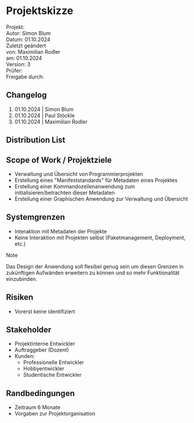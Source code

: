 # Projektskizze

Projekt: \
Autor: Simon Blum \
Datum: 01.10.2024 \
Zuletzt geändert \
  von: Maximilian Rodler \
  am: 01.10.2024 \
Version: 3 \
Prüfer: \
Freigabe durch:

## Changelog

1. 01.10.2024 | Simon Blum
2. 01.10.2024 | Paul Stöckle
3. 01.10.2024 | Maximilian Rodler

## Distribution List

## Scope of Work / Projektziele

- Verwaltung und Übersicht von Programmierprojekten
- Erstellung eines "Manifeststandards" für Metadaten eines Projektes
- Erstellung einer Kommandozeilenanwendung zum initialisieren/betrachten dieser Metadaten
- Erstellung einer Graphischen Anwendung zur Verwaltung und Übersicht

## Systemgrenzen

- Interaktion mit Metadaten der Projekte
- Keine Interaktion mit Projekten selbst (Paketmanagement, Deployment, etc.)

> [!Note]
> Das Design der Anwendung soll flexibel genug sein um diesen Grenzen
> in zukünftigen Aufwänden erweitern zu können und so mehr Funktionalität
> einzubinden.

## Risiken

- Vorerst keine identifiziert

## Stakeholder

- Projektinterne Entwickler
- Auftraggeber (Dozent)
- Kunden:
  - Professionelle Entwickler
  - Hobbyentwickler
  - Studentische Entwickler

## Randbedingungen

- Zeitraum 6 Monate
- Vorgaben zur Projektorganisation

